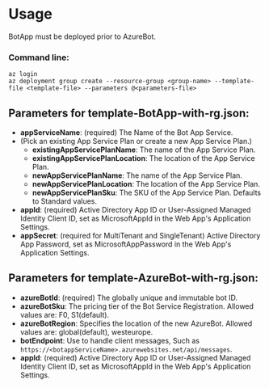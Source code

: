 # Usage

BotApp must be deployed prior to AzureBot.

### Command line:

`az login`<br>
`az deployment group create --resource-group <group-name> --template-file <template-file> --parameters @<parameters-file>`

## Parameters for template-BotApp-with-rg.json:

- **appServiceName**: (required) The Name of the Bot App Service.
- (Pick an existing App Service Plan or create a new App Service Plan.)
  - **existingAppServicePlanName**: The name of the App Service Plan.
  - **existingAppServicePlanLocation**: The location of the App Service Plan.
  - **newAppServicePlanName**: The name of the App Service Plan.
  - **newAppServicePlanLocation**: The location of the App Service Plan.
  - **newAppServicePlanSku**: The SKU of the App Service Plan. Defaults to Standard values.
- **appId**: (required) Active Directory App ID or User-Assigned Managed Identity Client ID, set as MicrosoftAppId in the Web App's Application Settings.
- **appSecret**: (required for MultiTenant and SingleTenant) Active Directory App Password, set as MicrosoftAppPassword in the Web App's Application Settings.

## Parameters for template-AzureBot-with-rg.json:

- **azureBotId**: (required) The globally unique and immutable bot ID.
- **azureBotSku**: The pricing tier of the Bot Service Registration. Allowed values are: F0, S1(default).
- **azureBotRegion**: Specifies the location of the new AzureBot. Allowed values are: global(default), westeurope.
- **botEndpoint**: Use to handle client messages, Such as `https://<botappServiceName>.azurewebsites.net/api/messages`.
- **appId**: (required) Active Directory App ID or User-Assigned Managed Identity Client ID, set as MicrosoftAppId in the Web App's Application Settings.
